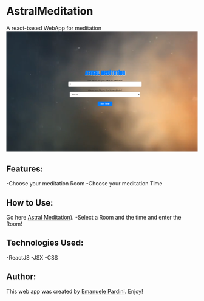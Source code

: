 # AstralMeditation
A react-based WebApp for meditation
![Hacker News Screenshot](media/example.png)

## Features:
-Choose your meditation Room
-Choose your meditation Time

## How to Use:
Go here [Astral Meditation]([https://emanuelepardini.altervista.org/AstralMeditation/index.html])).
-Select a Room and the time and enter the Room!

## Technologies Used:

-ReactJS
-JSX
-CSS

## Author:

This web app was created by [Emanuele Pardini](http://emanuelepardini.altervista.org/).
Enjoy!
